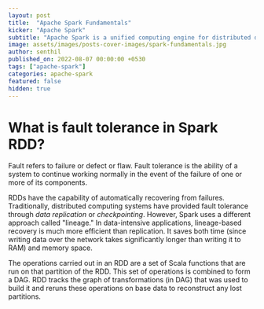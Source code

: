```yaml
---
layout: post
title:  "Apache Spark Fundamentals"
kicker: "Apache Spark"
subtitle: "Apache Spark is a unified computing engine for distributed data processing and it has become the de facto tool for any developer or data scientist interested in big data."
image: assets/images/posts-cover-images/spark-fundamentals.jpg
author: senthil
published_on: 2022-08-07 00:00:00 +0530
tags: ["apache-spark"]
categories: apache-spark
featured: false
hidden: true
---
```


# What is fault tolerance in Spark RDD?

Fault refers to failure or defect or flaw. Fault tolerance is the ability of a system to continue working normally in the event of the failure of one or more of its components.

RDDs have the capability of automatically recovering from failures. Traditionally, distributed computing systems have provided fault tolerance through *data replication* or *checkpointing*. However, Spark uses a different approach called "lineage." In data-intensive applications, lineage-based recovery is much more efficient than replication. It saves both time (since writing data over the network takes significantly longer than writing it to RAM) and memory space.

The operations carried out in an RDD are a set of Scala functions that are run on that partition of the RDD. This set of operations is combined to form a DAG. RDD tracks the graph of transformations (in DAG) that was used to build it and reruns these operations on base data to reconstruct any lost partitions.